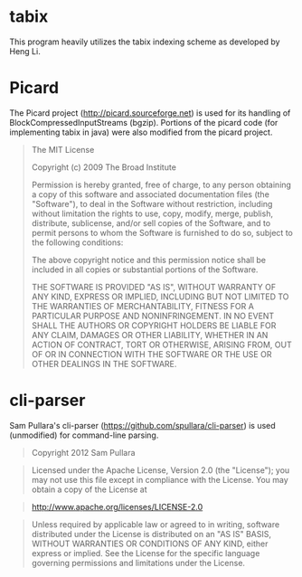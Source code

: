 tabix
=====

This program heavily utilizes the tabix indexing scheme as developed by Heng Li.


Picard
======

The Picard project (http://picard.sourceforge.net) is used for its handling of BlockCompressedInputStreams (bgzip).
Portions of the picard code (for implementing tabix in java) were also modified from the picard project.

> The MIT License
>
> Copyright (c) 2009 The Broad Institute
>
> Permission is hereby granted, free of charge, to any person obtaining a copy
> of this software and associated documentation files (the "Software"), to deal
> in the Software without restriction, including without limitation the rights
> to use, copy, modify, merge, publish, distribute, sublicense, and/or sell
> copies of the Software, and to permit persons to whom the Software is
> furnished to do so, subject to the following conditions:
>
> The above copyright notice and this permission notice shall be included in
> all copies or substantial portions of the Software.
>
> THE SOFTWARE IS PROVIDED "AS IS", WITHOUT WARRANTY OF ANY KIND, EXPRESS OR
> IMPLIED, INCLUDING BUT NOT LIMITED TO THE WARRANTIES OF MERCHANTABILITY,
> FITNESS FOR A PARTICULAR PURPOSE AND NONINFRINGEMENT. IN NO EVENT SHALL THE
> AUTHORS OR COPYRIGHT HOLDERS BE LIABLE FOR ANY CLAIM, DAMAGES OR OTHER
> LIABILITY, WHETHER IN AN ACTION OF CONTRACT, TORT OR OTHERWISE, ARISING FROM,
> OUT OF OR IN CONNECTION WITH THE SOFTWARE OR THE USE OR OTHER DEALINGS IN
> THE SOFTWARE.

cli-parser
==========

Sam Pullara's cli-parser (https://github.com/spullara/cli-parser) is used (unmodified) for command-line parsing.

> Copyright 2012 Sam Pullara

> Licensed under the Apache License, Version 2.0 (the "License");
> you may not use this file except in compliance with the License.
> You may obtain a copy of the License at

>   http://www.apache.org/licenses/LICENSE-2.0

> Unless required by applicable law or agreed to in writing, software
> distributed under the License is distributed on an "AS IS" BASIS,
> WITHOUT WARRANTIES OR CONDITIONS OF ANY KIND, either express or implied.
> See the License for the specific language governing permissions and
> limitations under the License.
